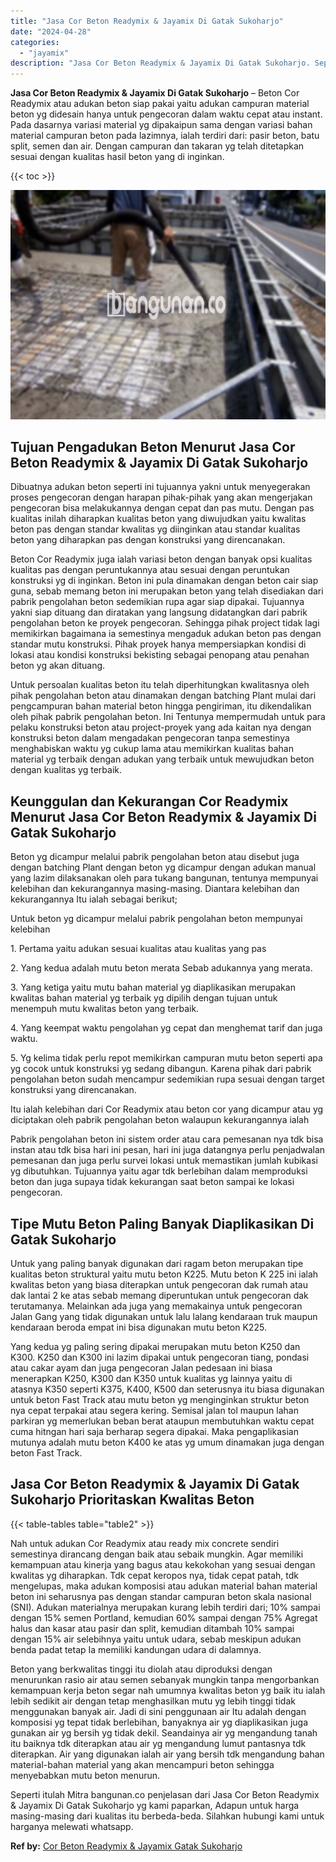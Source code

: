 ```yaml
---
title: "Jasa Cor Beton Readymix & Jayamix Di Gatak Sukoharjo"
date: "2024-04-28"
categories: 
  - "jayamix"
description: "Jasa Cor Beton Readymix & Jayamix Di Gatak Sukoharjo. Seperti itulah Mitra bangunan.co penjelasan dari Jasa Cor Beton Readymix & Jayamix Di Gatak Sukoharjo y..."
---
```


**Jasa Cor Beton Readymix & Jayamix Di Gatak Sukoharjo** – Beton Cor Readymix atau adukan beton siap pakai yaitu adukan campuran material beton yg didesain hanya untuk pengecoran dalam waktu cepat atau instant. Pada dasarnya variasi material yg dipakaipun sama dengan variasi bahan material campuran beton pada lazimnya, ialah terdiri dari: pasir beton, batu split, semen dan air. Dengan campuran dan takaran yg telah ditetapkan sesuai dengan kualitas hasil beton yang di inginkan.

{{< toc >}}

![Jasa Cor Beton Readymix & Jayamix Di Gatak Sukoharjo](/images/jasa-cor-readymix-51.png)

## Tujuan Pengadukan Beton Menurut Jasa Cor Beton Readymix & Jayamix Di Gatak Sukoharjo

Dibuatnya adukan beton seperti ini tujuannya yakni untuk menyegerakan proses pengecoran dengan harapan pihak-pihak yang akan mengerjakan pengecoran bisa melakukannya dengan cepat dan pas mutu. Dengan pas kualitas inilah diharapkan kualitas beton yang diwujudkan yaitu kwalitas beton pas dengan standar kwalitas yg diinginkan atau standar kualitas beton yang diharapkan pas dengan konstruksi yang direncanakan.

Beton Cor Readymix juga ialah variasi beton dengan banyak opsi kualitas kualitas pas dengan peruntukannya atau sesuai dengan peruntukan konstruksi yg di inginkan. Beton ini pula dinamakan dengan beton cair siap guna, sebab memang beton ini merupakan beton yang telah disediakan dari pabrik pengolahan beton sedemikian rupa agar siap dipakai. Tujuannya yakni siap dituang dan diratakan yang langsung didatangkan dari pabrik pengolahan beton ke proyek pengecoran. Sehingga pihak project tidak lagi memikirkan bagaimana ia semestinya mengaduk adukan beton pas dengan standar mutu konstruksi. Pihak proyek hanya mempersiapkan kondisi di lokasi atau kondisi konstruksi bekisting sebagai penopang atau penahan beton yg akan dituang.

Untuk persoalan kualitas beton itu telah diperhitungkan kwalitasnya oleh pihak pengolahan beton atau dinamakan dengan batching Plant mulai dari pengcampuran bahan material beton hingga pengiriman, itu dikendalikan oleh pihak pabrik pengolahan beton. Ini Tentunya mempermudah untuk para pelaku konstruksi beton atau project-proyek yang ada kaitan nya dengan konstruksi beton dalam mengadakan pengecoran tanpa semestinya menghabiskan waktu yg cukup lama atau memikirkan kualitas bahan material yg terbaik dengan adukan yang terbaik untuk mewujudkan beton dengan kualitas yg terbaik.

## Keunggulan dan Kekurangan Cor Readymix Menurut Jasa Cor Beton Readymix & Jayamix Di Gatak Sukoharjo

Beton yg dicampur melalui pabrik pengolahan beton atau disebut juga dengan batching Plant dengan beton yg dicampur dengan adukan manual yang lazim dilaksanakan oleh para tukang bangunan, tentunya mempunyai kelebihan dan kekurangannya masing-masing. Diantara kelebihan dan kekurangannya Itu ialah sebagai berikut;

Untuk beton yg dicampur melalui pabrik pengolahan beton mempunyai kelebihan

1\. Pertama yaitu adukan sesuai kualitas atau kualitas yang pas

2\. Yang kedua adalah mutu beton merata Sebab adukannya yang merata.

3\. Yang ketiga yaitu mutu bahan material yg diaplikasikan merupakan kwalitas bahan material yg terbaik yg dipilih dengan tujuan untuk menempuh mutu kwalitas beton yang terbaik.

4\. Yang keempat waktu pengolahan yg cepat dan menghemat tarif dan juga waktu.

5\. Yg kelima tidak perlu repot memikirkan campuran mutu beton seperti apa yg cocok untuk konstruksi yg sedang dibangun. Karena pihak dari pabrik pengolahan beton sudah mencampur sedemikian rupa sesuai dengan target konstruksi yang direncanakan.

Itu ialah kelebihan dari Cor Readymix atau beton cor yang dicampur atau yg diciptakan oleh pabrik pengolahan beton walaupun kekurangannya ialah

Pabrik pengolahan beton ini sistem order atau cara pemesanan nya tdk bisa instan atau tdk bisa hari ini pesan, hari ini juga datangnya perlu penjadwalan pemesanan dan juga perlu survei lokasi untuk memastikan jumlah kubikasi yg dibutuhkan. Tujuannya yaitu agar tdk berlebihan dalam memproduksi beton dan juga supaya tidak kekurangan saat beton sampai ke lokasi pengecoran.

## Tipe Mutu Beton Paling Banyak Diaplikasikan Di Gatak Sukoharjo

Untuk yang paling banyak digunakan dari ragam beton merupakan tipe kualitas beton struktural yaitu mutu beton K225. Mutu beton K 225 ini ialah kwalitas beton yang biasa diterapkan untuk pengecoran dak rumah atau dak lantai 2 ke atas sebab memang diperuntukan untuk pengecoran dak terutamanya. Melainkan ada juga yang memakainya untuk pengecoran Jalan Gang yang tidak digunakan untuk lalu lalang kendaraan truk maupun kendaraan beroda empat ini bisa digunakan mutu beton K225.

Yang kedua yg paling sering dipakai merupakan mutu beton K250 dan K300. K250 dan K300 ini lazim dipakai untuk pengecoran tiang, pondasi atau cakar ayam dan juga pengecoran Jalan pedesaan ini biasa menerapkan K250, K300 dan K350 untuk kualitas yg lainnya yaitu di atasnya K350 seperti K375, K400, K500 dan seterusnya itu biasa digunakan untuk beton Fast Track atau mutu beton yg menginginkan struktur beton nya cepat terpakai atau segera kering. Semisal jalan tol maupun lahan parkiran yg memerlukan beban berat ataupun membutuhkan waktu cepat cuma hitngan hari saja berharap segera dipakai. Maka pengaplikasian mutunya adalah mutu beton K400 ke atas yg umum dinamakan juga dengan beton Fast Track.

## Jasa Cor Beton Readymix & Jayamix Di Gatak Sukoharjo Prioritaskan Kwalitas Beton

{{< table-tables table="table2" >}}

Nah untuk adukan Cor Readymix atau ready mix concrete sendiri semestinya dirancang dengan baik atau sebaik mungkin. Agar memiliki kemampuan atau kinerja yang bagus atau kekokohan yang sesuai dengan kwalitas yg diharapkan. Tdk cepat keropos nya, tidak cepat patah, tdk mengelupas, maka adukan komposisi atau adukan material bahan material beton ini seharusnya pas dengan standar campuran beton skala nasional (SNI). Adukan materialnya merupakan kurang lebih terdiri dari; 10% sampai dengan 15% semen Portland, kemudian 60% sampai dengan 75% Agregat halus dan kasar atau pasir dan split, kemudian ditambah 10% sampai dengan 15% air selebihnya yaitu untuk udara, sebab meskipun adukan benda padat tetap Ia memiliki kandungan udara di dalamnya.

Beton yang berkwalitas tinggi itu diolah atau diproduksi dengan menurunkan rasio air atau semen sebanyak mungkin tanpa mengorbankan kemampuan kerja beton segar nah umumnya kwalitas beton yg baik itu ialah lebih sedikit air dengan tetap menghasilkan mutu yg lebih tinggi tidak menggunakan banyak air. Jadi di sini penggunaan air Itu adalah dengan komposisi yg tepat tidak berlebihan, banyaknya air yg diaplikasikan juga gunakan air yg bersih yg tidak dekil. Seandainya air yg mengandung tanah itu baiknya tdk diterapkan atau air yg mengandung lumut pantasnya tdk diterapkan. Air yang digunakan ialah air yang bersih tdk mengandung bahan material-bahan material yang akan mencampuri beton sehingga menyebabkan mutu beton menurun.

Seperti itulah Mitra bangunan.co penjelasan dari Jasa Cor Beton Readymix & Jayamix Di Gatak Sukoharjo yg kami paparkan, Adapun untuk harga masing-masing dari kualitas itu berbeda-beda. Silahkan hubungi kami untuk harganya melewati whatsapp.

**Ref by:** [Cor Beton Readymix & Jayamix Gatak Sukoharjo](https://id.wikipedia.org/wiki/Cor)
